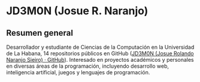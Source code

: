 # JD3M0N (Josue R. Naranjo)  

## Resumen general 
Desarrollador y estudiante de Ciencias de la Computación en la Universidad de La Habana, 14 repositorios públicos en GitHub ([JD3M0N (Josue Rolando Naranjo Sieiro) · GitHub](https://github.com/JD3M0N#:~:text=Overview%20%20%20Repositories%2014,Packages%200%20Stars%202)). Interesado en proyectos académicos y personales en diversas áreas de la programación, incluyendo desarrollo web, inteligencia artificial, juegos y lenguajes de programación. 

